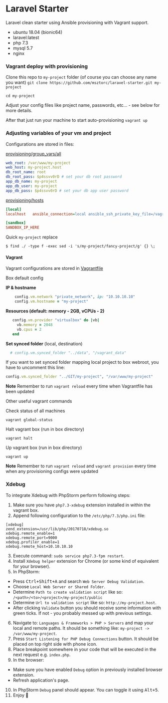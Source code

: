 # Laravel Starter

Laravel clean starter using Ansible provisioning with Vagrant support.

- ubuntu 18.04 (bionic64)
- laravel:latest
- php 7.3
- mysql 5.7
- nginx

### Vagrant deploy with provisioning

Clone this repo to `my-project` folder (of course you can choose any name you want)
``git clone https://github.com/msztorc/laravel-starter.git my-project``

``cd my-project``

Adjust your config files like project name, passwords, etc... - see below for more details.

After that just run your machine to start auto-provisioning
``vagrant up``

### Adjusting variables of your vm and project

Configurations are stored in files:

[provisioning/group_vars/all](provisioning/group_vars/all)

```yaml
web_root: /var/www/my-project
web_host: my-project.host
db_root_name: root
db_root_pass: $p4ssvv0rD # set your db root password
app_db_name: my-project
app_db_user: my-project
app_db_pass: $p4ssvv0rD # set your db app user password
```

[provisioning/hosts](provisioning/hosts)

```ini
[local]
localhost	ansible_connection=local ansible_ssh_private_key_file=/vagrant/.vagrant/machines/default/virtualbox/private_key

[sandbox]
SANDBOX_IP_HERE
```

Quick ```my-project``` replace

``$ find ./ -type f -exec sed -i 's/my-project/fancy-project/g' {} \;``

#### Vagrant

Vagrant configurations are stored in [Vagrantfile](Vagrantfile)

Box default config

__IP & hostname__

```ruby
    config.vm.network "private_network", ip: "10.10.10.10"
    config.vm.hostname = "my-project"
```

__Resources (default: memory - 2GB, vCPUs - 2)__

```ruby
   config.vm.provider "virtualbox" do |vb|
     vb.memory = 2048
     vb.cpus = 2
   end
```

__Set synced folder__ (local, destination)

```ruby
  # config.vm.synced_folder "../data", "/vagrant_data"
```

If you want to set synced folder mapping local project to box webroot, you have to uncomment this line:

```ruby
config.vm.synced_folder "../GIT/my-project", "/var/www/my-project"
```

**Note**
Remember to run `vagrant reload` every time when Vagrantfile has been updated

Other useful vagrant commands

Check status of all machines

``vagrant global-status``

Halt vagrant box (run in box directory)

``vagrant halt``

Up vagrant box (run in box directory)

``vagrant up``

**Note**
Remember to run `vagrant reload` and `vagrant provision` every time when any provisioning configs were updated

### Xdebug

To integrate Xdebug with PhpStorm perform following steps:

1. Make sure you have ``php7.3-xdebug`` extension installed in within the vagrant box.
2. Append following configuration to the ``/etc/php/7.3/php.ini`` file:
```
[xdebug]
zend_extension=/usr/lib/php/20170718/xdebug.so
xdebug.remote_enable=1
xdebug.remote_port=9000
xdebug.profiler_enable=1
xdebug.remote_host=10.10.10.10
```
3. Execute command: ``sudo service php7.3-fpm restart``.
4. Install ``Xdebug helper`` extension for Chrome (or some kind of equivalent for your browser).
5. In PhpStorm:
 * Press <kbd>Ctrl+Shift+A</kbd> and search ``Web Server Debug Validation``. 
 * Choose ``Local Web Server or Shared Folder``.
 * Determine ``Path to create validation script`` like so: ``/<path>/<to>/<project>/my-project/public``
 * Determine ``Url to validation script`` like so: ``http://my-project.host``.
 * After clicking ``Validate`` button you should receive some information with green ticks. If not - you probably messed up with previous settings.
6. Navigate to: ``Languages & Frameworks > PHP > Servers`` and map your local and remote paths. It should be something like: ``my-project -> /var/www/my-project``.
7. Press ``Start Listening for PHP Debug Connections`` button. It should be placed on top right side with phone icon.
8. Place breakpoint somewhere in your code that will be executed in the next request e.g. ``index.php``.
9. In the browser:
 * Make sure you have enabled ``Debug`` option in previously installed browser extension.
 * Refresh application's page.
10. In PhpStorm ``Debug`` panel should appear. You can toggle it using <kbd>Alt+5</kbd>.
11. Enjoy :metal:
